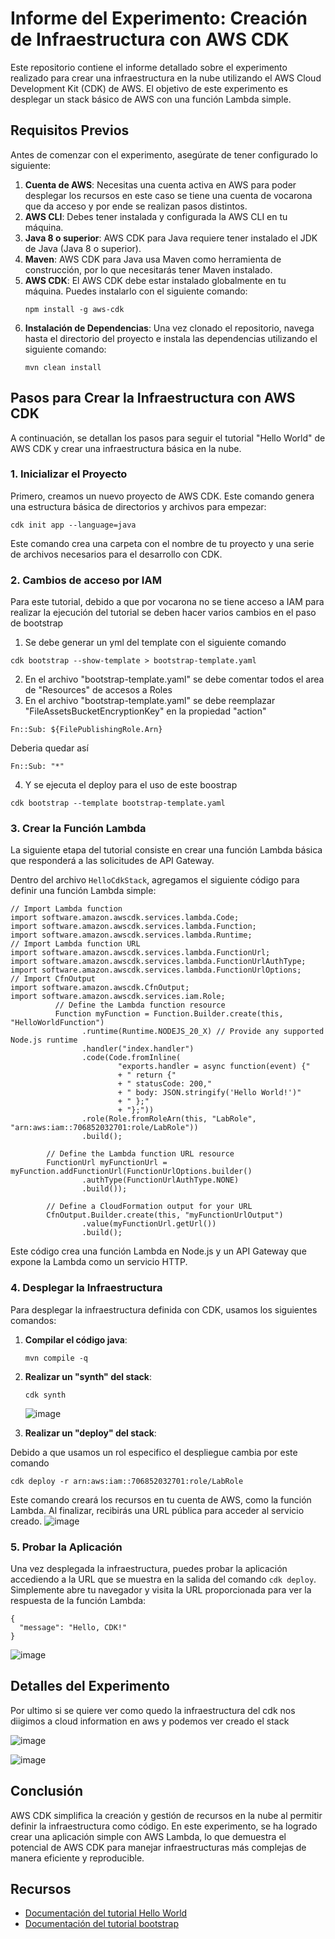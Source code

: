 # Informe del Experimento: Creación de Infraestructura con AWS CDK

Este repositorio contiene el informe detallado sobre el experimento realizado para crear una infraestructura en la nube utilizando el AWS Cloud Development Kit (CDK) de AWS. El objetivo de este experimento es desplegar un stack básico de AWS con una función Lambda simple.

## Requisitos Previos

Antes de comenzar con el experimento, asegúrate de tener configurado lo siguiente:

1. **Cuenta de AWS**: Necesitas una cuenta activa en AWS para poder desplegar los recursos en este caso se tiene una cuenta de vocarona que da acceso y por ende se realizan pasos distintos.
2. **AWS CLI**: Debes tener instalada y configurada la AWS CLI en tu máquina.
3. **Java 8 o superior**: AWS CDK para Java requiere tener instalado el JDK de Java (Java 8 o superior).
4. **Maven**: AWS CDK para Java usa Maven como herramienta de construcción, por lo que necesitarás tener Maven instalado.
5. **AWS CDK**: El AWS CDK debe estar instalado globalmente en tu máquina. Puedes instalarlo con el siguiente comando:
    ```  
    npm install -g aws-cdk  
    ```
6. **Instalación de Dependencias**: Una vez clonado el repositorio, navega hasta el directorio del proyecto e instala las dependencias utilizando el siguiente comando:  
    ```  
    mvn clean install  
    ```

## Pasos para Crear la Infraestructura con AWS CDK

A continuación, se detallan los pasos para seguir el tutorial "Hello World" de AWS CDK y crear una infraestructura básica en la nube.

### 1. Inicializar el Proyecto

Primero, creamos un nuevo proyecto de AWS CDK. Este comando genera una estructura básica de directorios y archivos para empezar:

```  
cdk init app --language=java  
```

Este comando crea una carpeta con el nombre de tu proyecto y una serie de archivos necesarios para el desarrollo con CDK.

### 2. Cambios de acceso por IAM

Para este tutorial, debido a que por vocarona no se tiene acceso a IAM para realizar la ejecución del tutorial se deben hacer varios cambios en el paso de bootstrap

1. Se debe generar un yml del template con el siguiente comando
```  
cdk bootstrap --show-template > bootstrap-template.yaml
```
2. En el archivo "bootstrap-template.yaml" se debe comentar todos el area de "Resources" de accesos a Roles
3. En el archivo "bootstrap-template.yaml" se debe reemplazar "FileAssetsBucketEncryptionKey" en la propiedad "action" 
```  
Fn::Sub: ${FilePublishingRole.Arn}
```
Deberia quedar así
```  
Fn::Sub: "*"
```
4. Y se ejecuta el deploy para el uso de este boostrap

```  
cdk bootstrap --template bootstrap-template.yaml
```
### 3. Crear la Función Lambda

La siguiente etapa del tutorial consiste en crear una función Lambda básica que responderá a las solicitudes de API Gateway.

Dentro del archivo `HelloCdkStack`, agregamos el siguiente código para definir una función Lambda simple:

```
// Import Lambda function
import software.amazon.awscdk.services.lambda.Code;
import software.amazon.awscdk.services.lambda.Function;
import software.amazon.awscdk.services.lambda.Runtime;
// Import Lambda function URL
import software.amazon.awscdk.services.lambda.FunctionUrl;
import software.amazon.awscdk.services.lambda.FunctionUrlAuthType;
import software.amazon.awscdk.services.lambda.FunctionUrlOptions;
// Import CfnOutput
import software.amazon.awscdk.CfnOutput;
import software.amazon.awscdk.services.iam.Role;
          // Define the Lambda function resource
          Function myFunction = Function.Builder.create(this, "HelloWorldFunction")
                .runtime(Runtime.NODEJS_20_X) // Provide any supported Node.js runtime
                .handler("index.handler")
                .code(Code.fromInline(
                        "exports.handler = async function(event) {"
                        + " return {"
                        + " statusCode: 200,"
                        + " body: JSON.stringify('Hello World!')"
                        + " };"
                        + "};"))
                .role(Role.fromRoleArn(this, "LabRole", "arn:aws:iam::706852032701:role/LabRole"))
                .build();

        // Define the Lambda function URL resource
        FunctionUrl myFunctionUrl = myFunction.addFunctionUrl(FunctionUrlOptions.builder()
                .authType(FunctionUrlAuthType.NONE)
                .build());

        // Define a CloudFormation output for your URL
        CfnOutput.Builder.create(this, "myFunctionUrlOutput")
                .value(myFunctionUrl.getUrl())
                .build();
```

Este código crea una función Lambda en Node.js y un API Gateway que expone la Lambda como un servicio HTTP.

### 4. Desplegar la Infraestructura

Para desplegar la infraestructura definida con CDK, usamos los siguientes comandos:

1. **Compilar el código java**:
   ```  
   mvn compile -q 
   ```

2. **Realizar un "synth" del stack**:
   ```  
   cdk synth  
   ```
   ![image](https://github.com/user-attachments/assets/505fd150-8955-4513-ac25-87e73035006c)

3. **Realizar un "deploy" del stack**:

 Debido a que usamos un rol especifico el despliegue cambia por este comando  
   ```  
   cdk deploy -r arn:aws:iam::706852032701:role/LabRole
   ```

Este comando creará los recursos en tu cuenta de AWS, como la función Lambda. Al finalizar, recibirás una URL pública para acceder al servicio creado.
![image](https://github.com/user-attachments/assets/0c25a5c5-8ad6-42c6-b305-c0f7c272fd4f)

### 5. Probar la Aplicación

Una vez desplegada la infraestructura, puedes probar la aplicación accediendo a la URL que se muestra en la salida del comando `cdk deploy`. Simplemente abre tu navegador y visita la URL proporcionada para ver la respuesta de la función Lambda:

```  
{  
  "message": "Hello, CDK!"  
}  
```
![image](https://github.com/user-attachments/assets/a3c9f046-0324-4f0e-81f6-440b5dbbe8f1)

## Detalles del Experimento

Por ultimo si se quiere ver como quedo la infraestructura del cdk nos diigimos a cloud information en aws y podemos ver creado el stack

![image](https://github.com/user-attachments/assets/5d4857c6-7b19-451e-9635-d31ede3a31fa)

![image](https://github.com/user-attachments/assets/971a4a46-4a8a-4f16-abfe-beebb49e7919)


## Conclusión

AWS CDK simplifica la creación y gestión de recursos en la nube al permitir definir la infraestructura como código. En este experimento, se ha logrado crear una aplicación simple con AWS Lambda, lo que demuestra el potencial de AWS CDK para manejar infraestructuras más complejas de manera eficiente y reproducible.

## Recursos

- [Documentación del tutorial Hello World](https://docs.aws.amazon.com/cdk/v2/guide/hello_world.html)
- [Documentación del tutorial bootstrap](https://docs.aws.amazon.com/cdk/v2/guide/bootstrapping-env.html)

